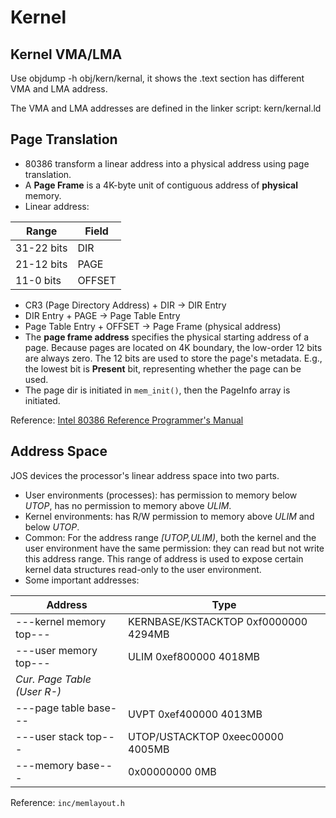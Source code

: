 # Kernel

## Kernel VMA/LMA

Use objdump -h obj/kern/kernal, it shows the .text section has different VMA and
LMA address.

The VMA and LMA addresses are defined in the linker script: kern/kernal.ld

## Page Translation

- 80386 transform a linear address into a physical address using page
  translation.
- A **Page Frame** is a 4K-byte unit of contiguous address of **physical**
  memory.
- Linear address:

| Range | Field |
|-------|-------|
| 31-22 bits | DIR |
| 21-12 bits | PAGE |
| 11-0  bits | OFFSET |

- CR3 (Page Directory Address) + DIR -> DIR Entry
- DIR Entry + PAGE -> Page Table Entry
- Page Table Entry + OFFSET -> Page Frame (physical address)
- The **page frame address** specifies the physical starting address of a page.
  Because pages are located on 4K boundary, the low-order 12 bits are always
  zero. The 12 bits are used to store the page's metadata. E.g., the lowest bit
  is **Present** bit, representing whether the page can be used.
- The page dir is initiated in ```mem_init()```, then the PageInfo array is
  initiated.

Reference: [Intel 80386 Reference Programmer's Manual](https://pdos.csail.mit.edu/6.828/2016/readings/i386/s05_02.htm)

## Address Space

JOS devices the processor's linear address space into two parts.
- User environments (processes): has permission to memory below *UTOP*, has no
  permission to memory above *ULIM*.
- Kernel environments: has R/W permission to memory above *ULIM* and below
  *UTOP*.
- Common: For the address range *[UTOP,ULIM)*, both the kernel and the user
  environment have the same permission: they can read but not write this address
  range. This range of address is used to expose certain kernel data structures
  read-only to the user environment.
- Some important addresses:

| Address | Type |
|---------|------|
| ---kernel memory top--- | KERNBASE/KSTACKTOP 0xf0000000 4294MB |
| ---user memory top--- | ULIM 0xef800000 4018MB |
| *Cur. Page Table (User R-)* | |
| ---page table base--- | UVPT 0xef400000 4013MB |
| ---user stack top--- | UTOP/USTACKTOP 0xeec00000 4005MB |
| ---memory base--- | 0x00000000 0MB |

Reference: ```inc/memlayout.h``` 
